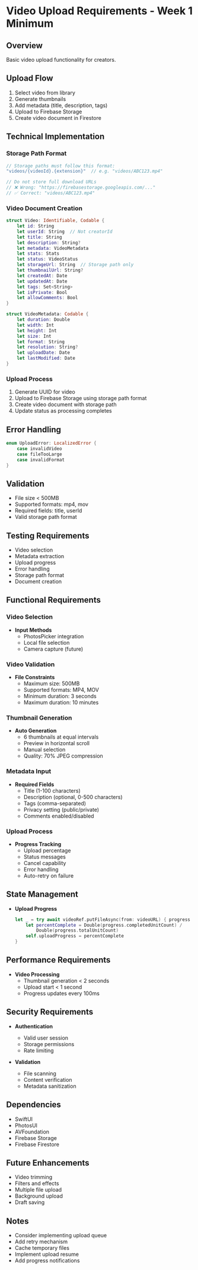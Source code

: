 # Video Upload Requirements - Week 1 Minimum

## Overview
Basic video upload functionality for creators.

## Upload Flow
1. Select video from library
2. Generate thumbnails
3. Add metadata (title, description, tags)
4. Upload to Firebase Storage
5. Create video document in Firestore

## Technical Implementation

### Storage Path Format
```swift
// Storage paths must follow this format:
"videos/{videoId}.{extension}"  // e.g. "videos/ABC123.mp4"

// Do not store full download URLs
// ❌ Wrong: "https://firebasestorage.googleapis.com/..."
// ✅ Correct: "videos/ABC123.mp4"
```

### Video Document Creation
```swift
struct Video: Identifiable, Codable {
    let id: String
    let userId: String  // Not creatorId
    let title: String
    let description: String?
    let metadata: VideoMetadata
    let stats: Stats
    let status: VideoStatus
    let storageUrl: String  // Storage path only
    let thumbnailUrl: String?
    let createdAt: Date
    let updatedAt: Date
    let tags: Set<String>
    let isPrivate: Bool
    let allowComments: Bool
}

struct VideoMetadata: Codable {
    let duration: Double
    let width: Int
    let height: Int
    let size: Int
    let format: String
    let resolution: String?
    let uploadDate: Date
    let lastModified: Date
}
```

### Upload Process
1. Generate UUID for video
2. Upload to Firebase Storage using storage path format
3. Create video document with storage path
4. Update status as processing completes

## Error Handling
```swift
enum UploadError: LocalizedError {
    case invalidVideo
    case fileTooLarge
    case invalidFormat
}
```

## Validation
- File size < 500MB
- Supported formats: mp4, mov
- Required fields: title, userId
- Valid storage path format

## Testing Requirements
- Video selection
- Metadata extraction
- Upload progress
- Error handling
- Storage path format
- Document creation

## Functional Requirements

### Video Selection
- **Input Methods**
  - PhotosPicker integration
  - Local file selection
  - Camera capture (future)

### Video Validation
- **File Constraints**
  - Maximum size: 500MB
  - Supported formats: MP4, MOV
  - Minimum duration: 3 seconds
  - Maximum duration: 10 minutes

### Thumbnail Generation
- **Auto Generation**
  - 6 thumbnails at equal intervals
  - Preview in horizontal scroll
  - Manual selection
  - Quality: 70% JPEG compression

### Metadata Input
- **Required Fields**
  - Title (1-100 characters)
  - Description (optional, 0-500 characters)
  - Tags (comma-separated)
  - Privacy setting (public/private)
  - Comments enabled/disabled

### Upload Process
- **Progress Tracking**
  - Upload percentage
  - Status messages
  - Cancel capability
  - Error handling
  - Auto-retry on failure

## State Management
- **Upload Progress**
  ```swift
  let _ = try await videoRef.putFileAsync(from: videoURL) { progress in
      let percentComplete = Double(progress.completedUnitCount) / 
          Double(progress.totalUnitCount)
      self.uploadProgress = percentComplete
  }
  ```

## Performance Requirements
- **Video Processing**
  - Thumbnail generation < 2 seconds
  - Upload start < 1 second
  - Progress updates every 100ms

## Security Requirements
- **Authentication**
  - Valid user session
  - Storage permissions
  - Rate limiting
  
- **Validation**
  - File scanning
  - Content verification
  - Metadata sanitization

## Dependencies
- SwiftUI
- PhotosUI
- AVFoundation
- Firebase Storage
- Firebase Firestore

## Future Enhancements
- Video trimming
- Filters and effects
- Multiple file upload
- Background upload
- Draft saving

## Notes
- Consider implementing upload queue
- Add retry mechanism
- Cache temporary files
- Implement upload resume
- Add progress notifications
